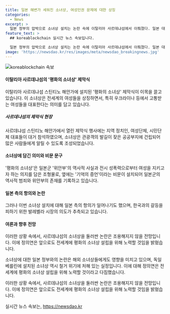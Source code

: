 ```yaml
---
title: 일본 해변가 세워진 소녀상, 여성인권 문제에 대한 상징
categories:
  - News
excerpt: >
  일본 정부의 압박으로 소녀상 설치는 논란 속에 이탈리아 사르데냐섬에서 이뤄졌다. 일본 대사관의 항의로 사건이 더욱 복잡해졌지만, 소녀상은 전세계의 여성을 상징하며, 지역 사회와 관광객에게 알림을 전달하고자 설치됐다. 소녀상은 일본군 위안부 문제와 전시 성폭력을 상징하며, 일본의 강한 반발에도 소녀상은 세워졌다. 전 세계의 평화를 위해 계속해서 노력할 예정이며, 이탈리아와 독일 소녀상이 철거 위기에 처해있는 상황에서 이에 대한 이야기도 나오고 있다.
feature_text: >
  ## koreablockchain 실시간 뉴스 속보입니다.

  일본 정부의 압박으로 소녀상 설치는 논란 속에 이탈리아 사르데냐섬에서 이뤄졌다. 일본 대사관의 항의로 사건이 더욱 복잡해졌지만, 소녀상은 전세계의 여성을 상징하며, 지역 사회와 관광객에게 알림을 전달하고자 설치됐다. 소녀상은 일본군 위안부 문제와 전시 성폭력을 상징하며, 일본의 강한 반발에도 소녀상은 세워졌다. 전 세계의 평화를 위해 계속해서 노력할 예정이며, 이탈리아와 독일 소녀상이 철거 위기에 처해있는 상황에서 이에 대한 이야기도 나오고 있다.
image: 'https://newsdao.kr/res/images/meta/newsdao_breakingnews.jpg'
---
```


<p><img src="https://newsdao.kr/res/images/meta/newsdao_breakingnews.jpg" alt="koreablockchain 속보" /></p>

<h4>이탈리아 사르데냐섬의 '평화의 소녀상' 제막식</h4>

<p>이탈리아 사르데냐섬 스틴티노 해안가에 설치된 '평화의 소녀상' 제막식이 이목을 끌고 있습니다. 이 소녀상은 전세계의 여성들을 상징하면서, 특히 우크라이나 등에서 고통받는 여성들을 대표한다는 의미를 담고 있습니다.</p>

<h5>사르데냐섬의 제막식 현장</h5>

<p>사르데냐섬 스틴티노 해안가에서 열린 제막식 행사에는 지역 정치인, 여성단체, 시민단체 대표들이 대거 참석하였으며, 소녀상은 관광객의 발길이 잦은 공공부지에 건립되어 많은 사람들에게 알릴 수 있도록 조성되었습니다.</p>

<h4>소녀상에 담긴 의미와 비문 문구</h4>

<p>'평화의 소녀상'은 일본군 '위안부'의 역사적 사실과 전시 성폭력으로부터 여성을 지키고자 하는 의지를 담은 조형물로, 옆에는 '기억의 증언'이라는 비문이 설치되어 일본군의 역사적 범죄와 위안부의 존재를 기록하고 있습니다.</p>

<h4>일본 측의 항의와 논란</h4>

<p>그러나 이번 소녀상 설치에 대해 일본 측의 항의가 일어나기도 했으며, 한국과의 갈등을 피하기 위한 발레벨라 시장의 의도가 추측되고 있습니다.</p>

<h4>여론과 향후 전망</h4>

<p>이러한 상황 속에서, 사르데냐섬의 소녀상을 둘러싼 논란은 조용해지지 않을 전망입니다. 이에 정의연은 앞으로도 전세계에 평화의 소녀상 설립을 위해 노력할 것임을 밝혔습니다.</p>

<p>소녀상에 대한 일본 정부와의 논란은 해외 소녀상들에게도 영향을 미치고 있으며, 독일 베를린에 설치된 소녀상 역시 철거 위기에 처해 있는 실정입니다. 이에 대해 정의연은 전세계에 평화의 소녀상 설립을 위해 노력할 것이라고 다짐했습니다.</p>

<p>이러한 상황 속에서, 사르데냐섬의 소녀상을 둘러싼 논란은 조용해지지 않을 전망입니다. 이에 정의연은 앞으로도 전세계에 평화의 소녀상 설립을 위해 노력할 것임을 밝혔습니다.</p>
실시간 뉴스 속보는, <a href="https://newsdao.kr" rel="dofollow">https://newsdao.kr</a>


